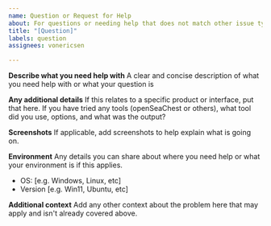 ```yaml
---
name: Question or Request for Help
about: For questions or needing help that does not match other issue types
title: "[Question]"
labels: question
assignees: vonericsen

---
```


**Describe what you need help with**
A clear and concise description of what you need help with or what your question is

**Any additional details**
If this relates to a specific product or interface, put that here.
If you have tried any tools (openSeaChest or others), what tool did you use, options, and what was the output?

**Screenshots**
If applicable, add screenshots to help explain what is going on.

**Environment**
Any details you can share about where you need help or what your environment is if this applies.
 - OS: [e.g. Windows, Linux, etc]
 - Version [e.g. Win11, Ubuntu, etc]

**Additional context**
Add any other context about the problem here that may apply and isn't already covered above.
